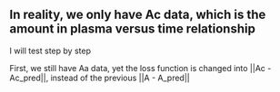 ## In reality, we only have Ac data, which is the amount in plasma versus time relationship

I will test step by step

First, we still have Aa data, yet the loss function is changed into ||Ac - Ac_pred||, instead of the previous ||A - A_pred||
